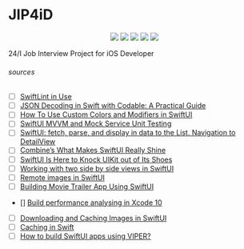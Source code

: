 # JIP4iD

<p align="center">
    <img src="https://img.shields.io/badge/Apple Swift-version 5.1 (swiftlang--1100.0.270.13 clang--1100.0.33.7)-brightgreen.svg" />
    <img src="https://img.shields.io/badge/MacOS Catalina-10.15.3 beta 2 (19D62e)-blue.svg" />
    <img src="https://img.shields.io/badge/Xcode-11.3.1 (19D62e)-brightgreen.svg" />
    <img src="https://img.shields.io/badge/iOS-13.3.1 Beta 2 (17D5044a)-blue.svg" />
    <img src="https://img.shields.io/badge/iPadOS-13.3.1 Beta 2 (17D5044a)-blue.svg" />
</p>


24/I Job Interview Project for iOS Developer

###### sources

- [ ] [SwiftLint in Use](https://medium.com/flawless-app-stories/swiftlint-in-use-279f44b3182e)
- [ ] [JSON Decoding in Swift with Codable: A Practical Guide](https://matteomanferdini.com/codable/#more-2385)
- [ ] [How To Use Custom Colors and Modifiers in SwiftUI](https://medium.com/better-programming/custom-colors-and-modifiers-in-swiftui-a093c243c126)
- [ ] [SwiftUI MVVM and Mock Service Unit Testing](https://medium.com/@liemvo/swiftui-mvvm-and-mock-service-unit-testing-13ed2fa167ec)
- [ ] [SwiftUI: fetch, parse, and display in data to the List. Navigation to DetailView](https://medium.com/@liemvo/swiftui-fetch-parse-and-display-in-data-to-the-list-888079911a85)
- [ ] [Combine’s What Makes SwiftUI Really Shine](https://infinum.com/the-capsized-eight/combine-makes-swiftui-shine)
- [ ] [SwiftUI Is Here to Knock UIKit out of Its Shoes](https://infinum.com/the-capsized-eight/swiftui-is-here-to-knock-uikit-out-of-its-shoes)
- [ ] [Working with two side by side views in SwiftUI](https://www.hackingwithswift.com/books/ios-swiftui/working-with-two-side-by-side-views-in-swiftui)
- [ ] [Remote images in SwiftUI](https://dev.to/gualtierofr/remote-images-in-swiftui-49jp)
- [ ] [Building Movie Trailer App Using SwiftUI](https://medium.com/flawless-app-stories/building-movie-trailer-app-using-swiftui-5d4dc5497462)
- [] [Build performance analysing in Xcode 10](https://www.avanderlee.com/optimization/analysing-build-performance-xcode-10/)
- [ ] [Downloading and Caching Images in SwiftUI](https://schwiftyui.com/swiftui/downloading-and-caching-images-in-swiftui/)
- [ ] [Caching in Swift](https://www.swiftbysundell.com/articles/caching-in-swift/)
- [ ] [How to build SwiftUI apps using VIPER?](https://theswiftdev.com/2019/09/18/how-to-build-swiftui-apps-using-viper/)
